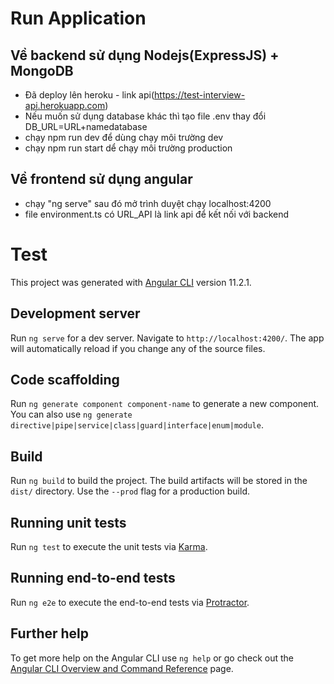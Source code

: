 # Run Application 

## Về backend sử dụng Nodejs(ExpressJS) + MongoDB
- Đã deploy lên heroku - link api(https://test-interview-api.herokuapp.com)
- Nếu muốn sử dụng database khác thì tạo file .env thay đổi DB_URL=URL+namedatabase
- chạy npm run dev để dùng chạy môi trường dev
- chạy npm run start dể chạy môi trường production

## Về frontend sử dụng angular
- chạy "ng serve" sau đó mở trình duyệt chạy localhost:4200
- file environment.ts có URL_API là link api để kết nối với backend

# Test

This project was generated with [Angular CLI](https://github.com/angular/angular-cli) version 11.2.1.

## Development server

Run `ng serve` for a dev server. Navigate to `http://localhost:4200/`. The app will automatically reload if you change any of the source files.

## Code scaffolding

Run `ng generate component component-name` to generate a new component. You can also use `ng generate directive|pipe|service|class|guard|interface|enum|module`.

## Build

Run `ng build` to build the project. The build artifacts will be stored in the `dist/` directory. Use the `--prod` flag for a production build.

## Running unit tests

Run `ng test` to execute the unit tests via [Karma](https://karma-runner.github.io).

## Running end-to-end tests

Run `ng e2e` to execute the end-to-end tests via [Protractor](http://www.protractortest.org/).

## Further help

To get more help on the Angular CLI use `ng help` or go check out the [Angular CLI Overview and Command Reference](https://angular.io/cli) page.
